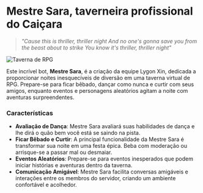 # Mestre Sara, taverneira profissional do Caiçara
> *"Cause this is thriller, thriller night
And no one's gonna save you from the beast about to strike
You know it's thriller, thriller night"*

![Taverna de RPG](https://i.pinimg.com/originals/73/d4/c5/73d4c581bab985c883b361893f080d5b.gif)

Este incrível bot, **Mestre Sara**, é a criação da equipe Lygon Xin, dedicada a proporcionar noites inesquecíveis de diversão em uma taverna virtual de RPG. Prepare-se para ficar bêbado, dançar como nunca e curtir com seus amigos, enquanto eventos e personagens aleatórios agitam a noite com aventuras surpreendentes.

### Características
- **Avaliação de Dança**: Mestre Sara avaliará suas habilidades de dança e lhe dirá o quão bem você está se saindo na pista.
- **Ficar Bêbado e Curtir**: A principal funcionalidade da Mestre Sara é transformar sua noite em uma festa épica. Beba com moderação ou arrisque-se a passar mal ou desmaiar.
- **Eventos Aleatórios**: Prepare-se para eventos inesperados que podem iniciar histórias e aventuras dentro da taverna.
- **Comunicação Amigável**: Mestre Sara facilita conversas amigáveis e interações entre os membros do servidor, criando um ambiente confortável e acolhedor.
